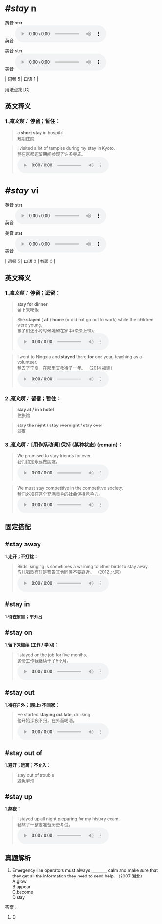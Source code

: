 # ***\#stay*** n
英音 steɪ  
英音
<audio src="./media/stay-B.aac" controls="controls"></audio>

美音 steɪ  
美音
<audio src="./media/stay.aac" controls="controls"></audio>



| 词频 5 | 口语 1 |  

用法点拨  [C]

英文释义
---
### 1.*高义频：* **停留；暂住：**  

 > a **short stay** in hospital   
 > 短期住院    

 > I visited a lot of temples during my stay in Kyoto.   
 > 我在京都逗留期间参观了许多寺庙。    
<audio src="./media/stay-8.aac" controls="controls"></audio>


# ***\#stay*** vi
英音 steɪ  
英音
<audio src="./media/stay-B.aac" controls="controls"></audio>

美音 steɪ  
美音
<audio src="./media/stay.aac" controls="controls"></audio>



| 词频 5 | 口语 3 | 书面 3 |  

英文释义
---
### 1.*高义频：* **停留；逗留：**  

 > **stay for dinner**  
 > 留下来吃饭    

 > She **stayed** ( **at** ) **home** (= did not go out to work) while the children were young.  
 > 孩子们还小的时候她留在家中(没去上班)。    
<audio src="./media/She stayed at home while .aac" controls="controls"></audio>

 > I went to Ningxia and **stayed** there **for** one year, teaching as a volunteer.  
 > 我去了宁夏，在那里支教待了一年。  （2014 福建）  
<audio src="./media/I went to Ningxia and stayed there.aac" controls="controls"></audio>

### 2.*高义频：* **留宿；暂住：**  

 > **stay at / in a hotel**  
 > 住旅馆    

 > **stay the night / stay overnight / stay over**  
 > 过夜    

### 3.*高义频：* **[用作系动词] 保持 (某种状态) (remain)：**  

 > We promised to stay friends for ever.  
 > 我们约定永远做朋友。    
<audio src="./media/stay-2.aac" controls="controls"></audio>

 > We must stay competitive in the competitive society.  
 > 我们必须在这个充满竞争的社会保持竞争力。    
<audio src="./media/stay-3.aac" controls="controls"></audio>


固定搭配
---
## \#stay away
1.**走开；不打扰：**  

 > Birds’ singing is sometimes a warning to other birds to stay away.  
 > 鸟儿唱歌有时是警告其他同类不要靠近。  （2012 北京）  
<audio src="./media/stay-4.aac" controls="controls"></audio>

## \#stay in
1.**待在家里；不外出**  

## \#stay on
1.**留下来继续 (工作 / 学习)：**  

 > I stayed on the job for five months.  
 > 这份工作我继续干了5个月。    
<audio src="./media/stay-5.aac" controls="controls"></audio>

## \#stay out
1.**待在户外；(晚上) 不回家：**  

 > He started **staying out late**, drinking.  
 > 他开始深夜不归，在外面喝酒。    
<audio src="./media/stay-6.aac" controls="controls"></audio>

## \#stay out of
1.**避开；远离；不介入：**  

 > stay out of trouble  
 > 避免麻烦    

## \#stay up
1.**熬夜：**  

 > I stayed up all night preparing for my history exam.  
 > 我熬了一整夜准备历史考试。    
<audio src="./media/stay-7.aac" controls="controls"></audio>


真题解析
---
1. Emergency line operators must always ________ calm and make sure that they get all the information they need to send help.  （2007 湖北）  
A.grow  
B.appear  
C.become  
D.stay  

答案：
1. D  

